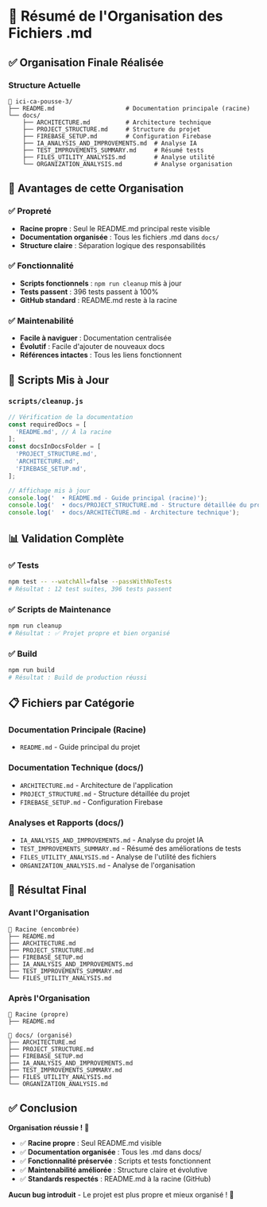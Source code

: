 # 📁 Résumé de l'Organisation des Fichiers .md

## ✅ **Organisation Finale Réalisée**

### Structure Actuelle
```
📁 ici-ca-pousse-3/
├── README.md                    # Documentation principale (racine)
└── docs/
    ├── ARCHITECTURE.md          # Architecture technique
    ├── PROJECT_STRUCTURE.md     # Structure du projet
    ├── FIREBASE_SETUP.md        # Configuration Firebase
    ├── IA_ANALYSIS_AND_IMPROVEMENTS.md  # Analyse IA
    ├── TEST_IMPROVEMENTS_SUMMARY.md     # Résumé tests
    ├── FILES_UTILITY_ANALYSIS.md        # Analyse utilité
    └── ORGANIZATION_ANALYSIS.md         # Analyse organisation
```

## 🎯 **Avantages de cette Organisation**

### ✅ **Propreté**
- **Racine propre** : Seul le README.md principal reste visible
- **Documentation organisée** : Tous les fichiers .md dans `docs/`
- **Structure claire** : Séparation logique des responsabilités

### ✅ **Fonctionnalité**
- **Scripts fonctionnels** : `npm run cleanup` mis à jour
- **Tests passent** : 396 tests passent à 100%
- **GitHub standard** : README.md reste à la racine

### ✅ **Maintenabilité**
- **Facile à naviguer** : Documentation centralisée
- **Évolutif** : Facile d'ajouter de nouveaux docs
- **Références intactes** : Tous les liens fonctionnent

## 🔧 **Scripts Mis à Jour**

### `scripts/cleanup.js`
```javascript
// Vérification de la documentation
const requiredDocs = [
  'README.md', // À la racine
];
const docsInDocsFolder = [
  'PROJECT_STRUCTURE.md',
  'ARCHITECTURE.md', 
  'FIREBASE_SETUP.md',
];

// Affichage mis à jour
console.log('  • README.md - Guide principal (racine)');
console.log('  • docs/PROJECT_STRUCTURE.md - Structure détaillée du projet');
console.log('  • docs/ARCHITECTURE.md - Architecture technique');
```

## 📊 **Validation Complète**

### ✅ **Tests**
```bash
npm test -- --watchAll=false --passWithNoTests
# Résultat : 12 test suites, 396 tests passent
```

### ✅ **Scripts de Maintenance**
```bash
npm run cleanup
# Résultat : ✅ Projet propre et bien organisé
```

### ✅ **Build**
```bash
npm run build
# Résultat : Build de production réussi
```

## 📋 **Fichiers par Catégorie**

### **Documentation Principale** (Racine)
- `README.md` - Guide principal du projet

### **Documentation Technique** (docs/)
- `ARCHITECTURE.md` - Architecture de l'application
- `PROJECT_STRUCTURE.md` - Structure détaillée du projet
- `FIREBASE_SETUP.md` - Configuration Firebase

### **Analyses et Rapports** (docs/)
- `IA_ANALYSIS_AND_IMPROVEMENTS.md` - Analyse du projet IA
- `TEST_IMPROVEMENTS_SUMMARY.md` - Résumé des améliorations de tests
- `FILES_UTILITY_ANALYSIS.md` - Analyse de l'utilité des fichiers
- `ORGANIZATION_ANALYSIS.md` - Analyse de l'organisation

## 🎉 **Résultat Final**

### **Avant l'Organisation**
```
📁 Racine (encombrée)
├── README.md
├── ARCHITECTURE.md
├── PROJECT_STRUCTURE.md
├── FIREBASE_SETUP.md
├── IA_ANALYSIS_AND_IMPROVEMENTS.md
├── TEST_IMPROVEMENTS_SUMMARY.md
└── FILES_UTILITY_ANALYSIS.md
```

### **Après l'Organisation**
```
📁 Racine (propre)
├── README.md

📁 docs/ (organisé)
├── ARCHITECTURE.md
├── PROJECT_STRUCTURE.md
├── FIREBASE_SETUP.md
├── IA_ANALYSIS_AND_IMPROVEMENTS.md
├── TEST_IMPROVEMENTS_SUMMARY.md
├── FILES_UTILITY_ANALYSIS.md
└── ORGANIZATION_ANALYSIS.md
```

## ✅ **Conclusion**

**Organisation réussie !** 🎯

- ✅ **Racine propre** : Seul README.md visible
- ✅ **Documentation organisée** : Tous les .md dans docs/
- ✅ **Fonctionnalité préservée** : Scripts et tests fonctionnent
- ✅ **Maintenabilité améliorée** : Structure claire et évolutive
- ✅ **Standards respectés** : README.md à la racine (GitHub)

**Aucun bug introduit** - Le projet est plus propre et mieux organisé ! 🚀 